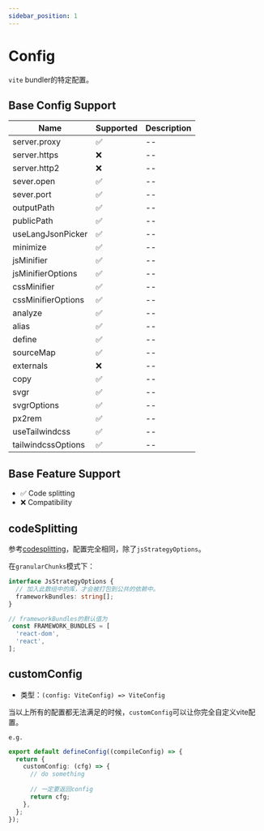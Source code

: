 ```yaml
---
sidebar_position: 1
---
```


# Config

`vite` bundler的特定配置。

## Base Config Support

| Name | Supported | Description |
|--------------------|-----------|-------------|
| server.proxy | ✅ | -- |
| server.https | ❌ | -- |
| server.http2 | ❌ | -- |
| sever.open | ✅ | -- |
| sever.port | ✅ | -- |
| outputPath | ✅ | -- |
| publicPath | ✅ | -- |
| useLangJsonPicker | ✅ | -- |
| minimize | ✅ | -- |
| jsMinifier | ✅ | -- |
| jsMinifierOptions | ✅ | -- |
| cssMinifier | ✅ | -- |
| cssMinifierOptions | ✅ | -- |
| analyze | ✅ | -- |
| alias | ✅ | -- |
| define | ✅ | -- |
| sourceMap | ✅ | -- |
| externals | ❌ | -- |
| copy | ✅ | -- |
| svgr | ✅ | -- |
| svgrOptions | ✅ | -- |
| px2rem | ✅ | -- |
| useTailwindcss | ✅ | -- |
| tailwindcssOptions | ✅ | -- |

## Base Feature Support

- ✅ Code splitting
- ❌ Compatibility

## codeSplitting

参考[codesplitting](https://umijs.org/docs/docs/3.0/api/config#codesplitting)，配置完全相同，除了`jsStrategyOptions`。

在`granularChunks`模式下：

```ts
interface JsStrategyOptions {
  // 加入此数组中的库，才会被打包到公共的依赖中。
  frameworkBundles: string[];
}

// frameworkBundles的默认值为
 const FRAMEWORK_BUNDLES = [
  'react-dom',
  'react',
];
```

## customConfig

- 类型：`(config: ViteConfig) => ViteConfig`

当以上所有的配置都无法满足的时候，`customConfig`可以让你完全自定义vite配置。

`e.g.`

```ts
export default defineConfig((compileConfig) => {
  return {
    customConfig: (cfg) => {
      // do something
      
      // 一定要返回config
      return cfg;
    },
  };
});
```
